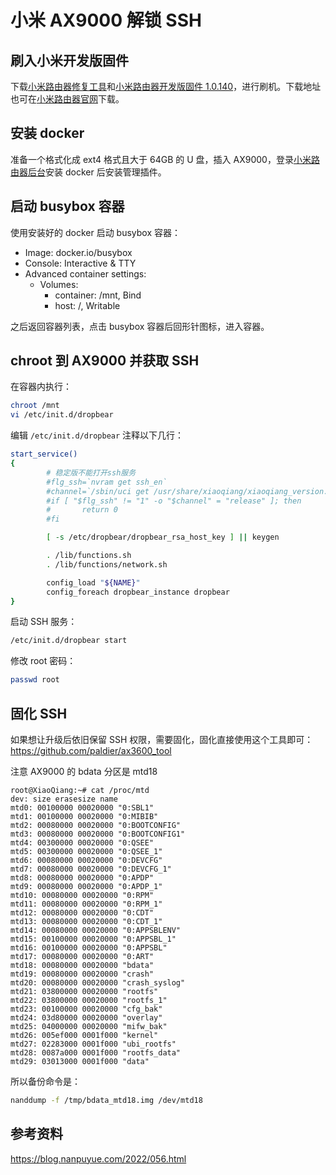 # 小米 AX9000 解锁 SSH

## 刷入小米开发版固件

下载[小米路由器修复工具](./attachments/【密码：MiWiFi】MIWIFIRepairTool.x86.7z)和[小米路由器开发版固件 1.0.140](./attachments/miwifi_ra70_all_develop_1.0.140.bin)，进行刷机。下载地址也可在[小米路由器官网](https://www.miwifi.com/miwifi_download.html)下载。

## 安装 docker

准备一个格式化成 ext4 格式且大于 64GB 的 U 盘，插入 AX9000，登录[小米路由器后台](http://192.168.31.1)安装 docker 后安装管理插件。

## 启动 busybox 容器

使用安装好的 docker 启动 busybox 容器：

- Image: docker.io/busybox
- Console: Interactive & TTY
- Advanced container settings:
  - Volumes:
    - container: /mnt, Bind
    - host: /, Writable

之后返回容器列表，点击 busybox 容器后回形针图标，进入容器。

## chroot 到 AX9000 并获取 SSH

在容器内执行：

```bash
chroot /mnt
vi /etc/init.d/dropbear
```

编辑 `/etc/init.d/dropbear` 注释以下几行：

```bash
start_service()
{
        # 稳定版不能打开ssh服务
        #flg_ssh=`nvram get ssh_en`
        #channel=`/sbin/uci get /usr/share/xiaoqiang/xiaoqiang_version.version.CHANNEL`
        #if [ "$flg_ssh" != "1" -o "$channel" = "release" ]; then
        #       return 0
        #fi

        [ -s /etc/dropbear/dropbear_rsa_host_key ] || keygen

        . /lib/functions.sh
        . /lib/functions/network.sh

        config_load "${NAME}"
        config_foreach dropbear_instance dropbear
}
```

启动 SSH 服务：

```bash
/etc/init.d/dropbear start
```

修改 root 密码：

```bash
passwd root
```

## 固化 SSH

如果想让升级后依旧保留 SSH 权限，需要固化，固化直接使用这个工具即可：<https://github.com/paldier/ax3600_tool>

注意 AX9000 的 bdata 分区是 mtd18

```
root@XiaoQiang:~# cat /proc/mtd
dev: size erasesize name
mtd0: 00100000 00020000 "0:SBL1"
mtd1: 00100000 00020000 "0:MIBIB"
mtd2: 00080000 00020000 "0:BOOTCONFIG"
mtd3: 00080000 00020000 "0:BOOTCONFIG1"
mtd4: 00300000 00020000 "0:QSEE"
mtd5: 00300000 00020000 "0:QSEE_1"
mtd6: 00080000 00020000 "0:DEVCFG"
mtd7: 00080000 00020000 "0:DEVCFG_1"
mtd8: 00080000 00020000 "0:APDP"
mtd9: 00080000 00020000 "0:APDP_1"
mtd10: 00080000 00020000 "0:RPM"
mtd11: 00080000 00020000 "0:RPM_1"
mtd12: 00080000 00020000 "0:CDT"
mtd13: 00080000 00020000 "0:CDT_1"
mtd14: 00080000 00020000 "0:APPSBLENV"
mtd15: 00100000 00020000 "0:APPSBL_1"
mtd16: 00100000 00020000 "0:APPSBL"
mtd17: 00080000 00020000 "0:ART"
mtd18: 00080000 00020000 "bdata"
mtd19: 00080000 00020000 "crash"
mtd20: 00080000 00020000 "crash_syslog"
mtd21: 03800000 00020000 "rootfs"
mtd22: 03800000 00020000 "rootfs_1"
mtd23: 00100000 00020000 "cfg_bak"
mtd24: 03d80000 00020000 "overlay"
mtd25: 04000000 00020000 "mifw_bak"
mtd26: 005ef000 0001f000 "kernel"
mtd27: 02283000 0001f000 "ubi_rootfs"
mtd28: 0087a000 0001f000 "rootfs_data"
mtd29: 03013000 0001f000 "data"
```

所以备份命令是：

```bash
nanddump -f /tmp/bdata_mtd18.img /dev/mtd18
```

## 参考资料

<https://blog.nanpuyue.com/2022/056.html>
